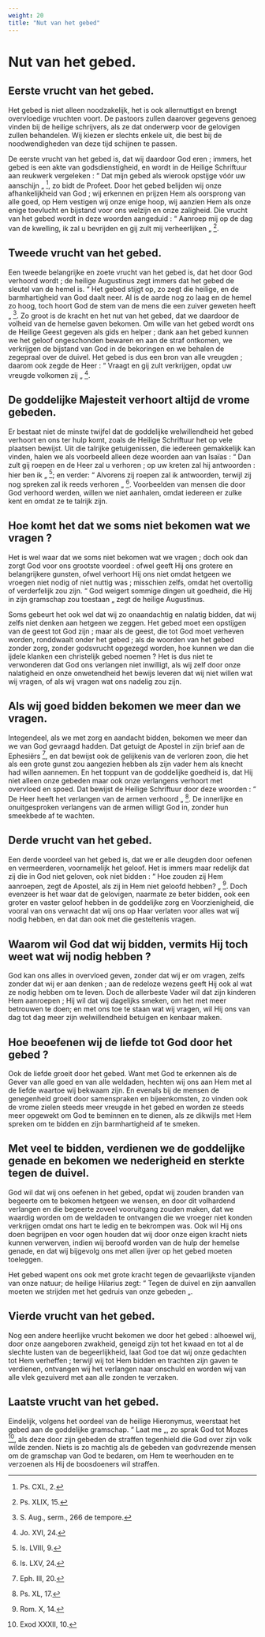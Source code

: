 ```yaml
---
weight: 20
title: "Nut van het gebed"
---
```


# Nut van het gebed.

## Eerste vrucht van het gebed.

Het gebed is niet alleen noodzakelijk, het is ook allernuttigst en brengt overvloedige vruchten voort. De pastoors zullen daarover gegevens genoeg vinden bij de heilige schrijvers, als ze dat onderwerp voor de gelovigen zullen behandelen. Wij kiezen er slechts enkele uit, die best bij de noodwendigheden van deze tijd schijnen te passen.

De eerste vrucht van het gebed is, dat wij daardoor God eren ; immers, het gebed is een akte van godsdienstigheid, en wordt in de Heilige Schriftuur aan reukwerk vergeleken : “ Dat mijn gebed als wierook opstijge vóór uw aanschijn „ [^576.2], zo bidt de Profeet. Door het gebed belijden wij onze afhankelijkheid van God ; wij erkennen en prijzen Hem als oorsprong van alle goed, op Hem vestigen wij onze enige hoop, wij aanzien Hem als onze enige toevlucht en bijstand voor ons welzijn en onze zaligheid. Die vrucht van het gebed wordt in deze woorden aangeduid : “ Aanroep mij op de dag van de kwelling, ik zal u bevrijden en gij zult mij verheerlijken „ [^577.1].

[^576.2]: Ps. CXL, 2.

## Tweede vrucht van het gebed.

Een tweede belangrijke en zoete vrucht van het gebed is, dat het door God verhoord wordt ; de heilige Augustinus zegt immers dat het gebed de sleutel van de hemel is. “ Het gebed stijgt op, zo zegt die heilige, en de barmhartigheid van God daalt neer. Al is de aarde nog zo laag en de hemel zo hoog, toch hoort God de stem van de mens die een zuiver geweten heeft „ [^577.2]. Zo groot is de kracht en het nut van het gebed, dat we daardoor de volheid van de hemelse gaven bekomen. Om wille van het gebed wordt ons de Heilige Geest gegeven als gids en helper ; dank aan het gebed kunnen we het geloof ongeschonden bewaren en aan de straf ontkomen, we verkrijgen de bijstand van God in de bekoringen en we behalen de zegepraal over de duivel. Het gebed is dus een bron van alle vreugden ; daarom ook zegde de Heer : “ Vraagt en gij zult verkrijgen, opdat uw vreugde volkomen zij „ [^577.3].

## De goddelijke Majesteit verhoort altijd de vrome gebeden.

Er bestaat niet de minste twijfel dat de goddelijke welwillendheid het gebed verhoort en ons ter hulp komt, zoals de Heilige Schriftuur het op vele plaatsen bewijst. Uit die talrijke getuigenissen, die iedereen gemakkelijk kan vinden, halen we als voorbeeld alleen deze woorden aan van Isaïas : “ Dan zult gij roepen en de Heer zal u verhoren ; op uw kreten zal hij antwoorden : hier ben ik „ [^577.4]; en verder: “ Alvorens zij roepen zal ik antwoorden, terwijl zij nog spreken zal ik reeds verhoren „ [^578.1]. Voorbeelden van mensen die door God verhoord werden, willen we niet aanhalen, omdat iedereen er zulke kent en omdat ze te talrijk zijn.

[^577.1]: Ps. XLIX, 15.

[^577.2]: S. Aug., serm., 266 de tempore.

[^577.3]: Jo. XVI, 24.

[^577.4]: Is. LVIII, 9.

## Hoe komt het dat we soms niet bekomen wat we vragen ?

Het is wel waar dat we soms niet bekomen wat we vragen ; doch ook dan zorgt God voor ons grootste voordeel : ofwel geeft Hij ons grotere en belangrijkere gunsten, ofwel verhoort Hij ons niet omdat hetgeen we vroegen niet nodig of niet nuttig was ; misschien zelfs, omdat het overtollig of verderfelijk zou zijn. “ God weigert sommige dingen uit goedheid, die Hij in zijn gramschap zou toestaan „ zegt de heilige Augustinus.

Soms gebeurt het ook wel dat wij zo onaandachtig en nalatig bidden, dat wij zelfs niet denken aan hetgeen we zeggen. Het gebed moet een opstijgen van de geest tot God zijn ; maar als de geest, die tot God moet verheven worden, ronddwaalt onder het gebed ; als de woorden van het gebed zonder zorg, zonder godsvrucht opgezegd worden, hoe kunnen we dan die ijdele klanken een christelijk gebed noemen ? Het is dus niet te verwonderen dat God ons verlangen niet inwilligt, als wij zelf door onze nalatigheid en onze onwetendheid het bewijs leveren dat wij niet willen wat wij vragen, of als wij vragen wat ons nadelig zou zijn.

## Als wij goed bidden bekomen we meer dan we vragen.

Integendeel, als we met zorg en aandacht bidden, bekomen we meer dan we van God gevraagd hadden.  Dat getuigt de Apostel in zijn brief aan de Ephesiërs [^578.2], en dat bewijst ook de gelijkenis van de verloren zoon, die het als een grote gunst zou aangezien hebben als zijn vader hem als knecht had willen aannemen. En het toppunt van de goddelijke goedheid is, dat Hij niet alleen onze gebeden maar ook onze verlangens verhoort met overvloed en spoed. Dat bewijst de Heilige Schriftuur door deze woorden : “ De Heer heeft het verlangen van de armen verhoord „ [^579.1]. De innerlijke en onuitgesproken verlangens van de armen willigt God in, zonder hun smeekbede af te wachten.

[^578.1]: Is. LXV, 24.

[^578.2]: Eph. III, 20.

## Derde vrucht van het gebed.

Een derde voordeel van het gebed is, dat we er alle deugden door oefenen en vermeerderen, voornamelijk het geloof. Het is immers maar redelijk dat zij die in God niet geloven, ook niet bidden : “ Hoe zouden zij Hem aanroepen, zegt de Apostel, als zij in Hem niet geloofd hebben? „ [^579.2]. Doch evenzeer is het waar dat de gelovigen, naarmate ze beter bidden, ook een groter en vaster geloof hebben in de goddelijke zorg en Voorzienigheid, die vooral van ons verwacht dat wij ons op Haar verlaten voor alles wat wij nodig hebben, en dat dan ook met die gesteltenis vragen.

## Waarom wil God dat wij bidden, vermits Hij toch weet wat wij nodig hebben ?

God kan ons alles in overvloed geven, zonder dat wij er om vragen, zelfs zonder dat wij er aan denken ; aan de redeloze wezens geeft Hij ook al wat ze nodig hebben om te leven. Doch de allerbeste Vader wil dat zijn kinderen Hem aanroepen ; Hij wil dat wij dagelijks smeken, om het met meer betrouwen te doen; en met ons toe te staan wat wij vragen, wil Hij ons van dag tot dag meer zijn welwillendheid betuigen en kenbaar maken.

[^579.1]: Ps. XL, 17.

[^579.2]: Rom. X, 14.

## Hoe beoefenen wij de liefde tot God door het gebed ?

Ook de liefde groeit door het gebed. Want met God te erkennen als de Gever van alle goed en van alle weldaden, hechten wij ons aan Hem met al de liefde waartoe wij bekwaam zijn. En evenals bij de mensen de genegenheid groeit door samenspraken en bijeenkomsten, zo vinden ook de vrome zielen steeds meer vreugde in het gebed en worden ze steeds meer opgewekt om God te beminnen en te dienen, als ze dikwijls met Hem spreken om te bidden en zijn barmhartigheid af te smeken.

## Met veel te bidden, verdienen we de goddelijke genade en bekomen we nederigheid en sterkte tegen de duivel.

God wil dat wij ons oefenen in het gebed, opdat wij zouden branden van begeerte om te bekomen hetgeen we wensen, en door dit volhardend verlangen en die begeerte zoveel vooruitgang zouden maken, dat we waardig worden om de weldaden te ontvangen die we vroeger niet konden verkrijgen omdat ons hart te ledig en te bekrompen was. Ook wil Hij ons doen begrijpen en voor ogen houden dat wij door onze eigen kracht niets kunnen verwerven, indien wij beroofd worden van de hulp der hemelse genade, en dat wij bijgevolg ons met allen ijver op het gebed moeten toeleggen.

Het gebed wapent ons ook met grote kracht tegen de gevaarlijkste vijanden van onze natuur; de heilige Hilarius zegt: “ Tegen de duivel en zijn aanvallen moeten we strijden met het gedruis van onze gebeden „.

## Vierde vrucht van het gebed.

Nog een andere heerlijke vrucht bekomen we door het gebed : alhoewel wij, door onze aangeboren zwakheid, geneigd zijn tot het kwaad en tot al de slechte lusten van de begeerlijkheid, laat God toe dat wij onze gedachten tot Hem verheffen ; terwijl wij tot Hem bidden en trachten zijn gaven te verdienen, ontvangen wij het verlangen naar onschuld en worden wij van alle vlek gezuiverd met aan alle zonden te verzaken.

## Laatste vrucht van het gebed.

Eindelijk, volgens het oordeel van de heilige Hieronymus, weerstaat het gebed aan de goddelijke gramschap. “ Laat me „, zo sprak God tot Mozes [^581.1], als deze door zijn gebeden de straffen tegenhield die God over zijn volk wilde zenden. Niets is zo machtig als de gebeden van godvrezende mensen om de gramschap van God te bedaren, om Hem te weerhouden en te verzoenen als Hij de boosdoeners wil straffen.

[^581.1]: Exod XXXII, 10.

